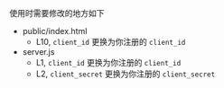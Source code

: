 使用时需要修改的地方如下

- public/index.html
  - L10, `client_id` 更换为你注册的 `client_id`
- server.js
  - L1, `client_id` 更换为你注册的 `client_id`
  - L2, `client_secret` 更换为你注册的 `client_secret`
